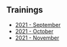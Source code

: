 ## Trainings

- [2021 - September](2021-09.md)
- [2021 - October](2021-10.md)
- [2021 - November](2021-11.md)
